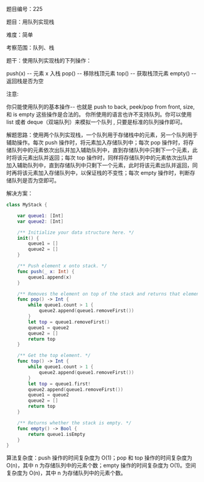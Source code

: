 题目编号：225

题目：用队列实现栈

难度：简单

考察范围：队列、栈

题干：使用队列实现栈的下列操作：

push(x) -- 元素 x 入栈
pop() -- 移除栈顶元素
top() -- 获取栈顶元素
empty() -- 返回栈是否为空

注意:

你只能使用队列的基本操作-- 也就是 push to back, peek/pop from front, size, 和 is empty 这些操作是合法的。
你所使用的语言也许不支持队列。你可以使用 list 或者 deque（双端队列）来模拟一个队列 , 只要是标准的队列操作即可。

解题思路：使用两个队列实现栈，一个队列用于存储栈中的元素，另一个队列用于辅助操作。每次 push 操作时，将元素加入存储队列中；每次 pop 操作时，将存储队列中的元素依次出队并加入辅助队列中，直到存储队列中只剩下一个元素，此时将该元素出队并返回；每次 top 操作时，同样将存储队列中的元素依次出队并加入辅助队列中，直到存储队列中只剩下一个元素，此时将该元素出队并返回，同时再将该元素加入存储队列中，以保证栈的不变性；每次 empty 操作时，判断存储队列是否为空即可。

解决方案：

```swift
class MyStack {

    var queue1: [Int]
    var queue2: [Int]

    /** Initialize your data structure here. */
    init() {
        queue1 = []
        queue2 = []
    }

    /** Push element x onto stack. */
    func push(_ x: Int) {
        queue1.append(x)
    }

    /** Removes the element on top of the stack and returns that element. */
    func pop() -> Int {
        while queue1.count > 1 {
            queue2.append(queue1.removeFirst())
        }
        let top = queue1.removeFirst()
        queue1 = queue2
        queue2 = []
        return top
    }

    /** Get the top element. */
    func top() -> Int {
        while queue1.count > 1 {
            queue2.append(queue1.removeFirst())
        }
        let top = queue1.first!
        queue2.append(queue1.removeFirst())
        queue1 = queue2
        queue2 = []
        return top
    }

    /** Returns whether the stack is empty. */
    func empty() -> Bool {
        return queue1.isEmpty
    }
}
```

算法复杂度：push 操作的时间复杂度为 O(1)；pop 和 top 操作的时间复杂度为 O(n)，其中 n 为存储队列中的元素个数；empty 操作的时间复杂度为 O(1)。空间复杂度为 O(n)，其中 n 为存储队列中的元素个数。